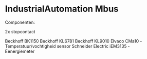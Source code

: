# IndustrialAutomation Mbus


Componenten:

2x stopcontact

Beckhoff BK1150
Beckhoff KL6781
Beckhoff KL9010
Elvaco CMa10                    -Temperatuur/vochtigheid sensor
Schneider Electric iEM3135      -Eenergiemeter


